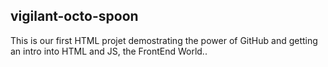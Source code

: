 ## vigilant-octo-spoon
This is our first HTML projet demostrating the power of GitHub and getting an intro into HTML and JS, the FrontEnd World..
